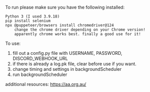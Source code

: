 To run please make sure you have the following installed:

    Python 3 (I used 3.9.18)
    pip install selenium 
    npx @puppeteer/browsers install chromedriver@124 
        change the chrome driver depending on your Chrome version!
        apparently chrome works best. finally a good use for it!

To use:
1. fill out a config.py file with USERNAME, PASSWORD, DISCORD_WEBHOOK_URL
2. if there is already a log.pk file, clear before use if you want.
3. change timing and settings in backgroundScheduler
4. run backgroundScheduler

additional resources: https://aa.org.au/
